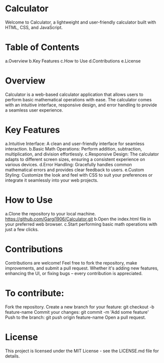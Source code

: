 # Calculator
Welcome to Calculator, a lightweight and user-friendly calculator built with HTML, CSS, and JavaScript.

# Table of Contents
 a.Overview
 b.Key Features
 c.How to Use
 d.Contributions
 e.License

# Overview
Calculator is a web-based calculator application that allows users to perform basic mathematical operations with ease. The calculator comes with an intuitive interface, responsive design, and error handling to provide a seamless user experience.

# Key Features
 a.Intuitive Interface: A clean and user-friendly interface for seamless interaction.
 b.Basic Math Operations: Perform addition, subtraction, multiplication, and division effortlessly.
 c.Responsive Design: The calculator adapts to different screen sizes, ensuring a consistent experience on various devices.
 d.Error Handling: Gracefully handles common mathematical errors and provides clear feedback to users.
 e.Custom Styling: Customize the look and feel with CSS to suit your preferences or integrate it seamlessly into your web projects.

# How to Use
 a.Clone the repository to your local machine. https://github.com/Gargi1906/Calculator.git
 b.Open the index.html file in your preferred web browser.
 c.Start performing basic math operations with just a few clicks.

# Contributions
Contributions are welcome! 
Feel free to fork the repository, make improvements, and submit a pull request.
Whether it's adding new features, enhancing the UI, or fixing bugs – every contribution is appreciated.

# To contribute:

Fork the repository.
Create a new branch for your feature: git checkout -b feature-name
Commit your changes: git commit -m 'Add some feature'
Push to the branch: git push origin feature-name
Open a pull request.

# License
This project is licensed under the MIT License - see the LICENSE.md file for details.


